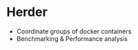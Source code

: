 <h1>Herder</h1>
<ul>
<li>Coordinate groups of docker containers</li>
<li>Benchmarking & Performance analysis</li>
</ul>
